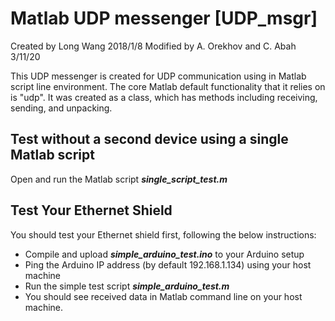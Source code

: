 # Matlab UDP messenger [UDP_msgr] #Created by Long Wang 2018/1/8Modified by A. Orekhov and C. Abah 3/11/20 This UDP messenger is created for UDP communication using in Matlab script line environment. The core Matlab default functionality that it relies on is "udp". It was created as a class, which has methods including receiving, sending, and unpacking.## Test without a second device using a single Matlab script ##Open and run the Matlab script ***single\_script\_test.m***## Test Your Ethernet Shield ##You should test your Ethernet shield first, following the below instructions:* Compile and upload ***simple\_arduino\_test.ino*** to your Arduino setup* Ping the Arduino IP address (by default 192.168.1.134) using your host machine* Run the simple test script ***simple\_arduino\_test.m**** You should see received data in Matlab command line on your host machine.